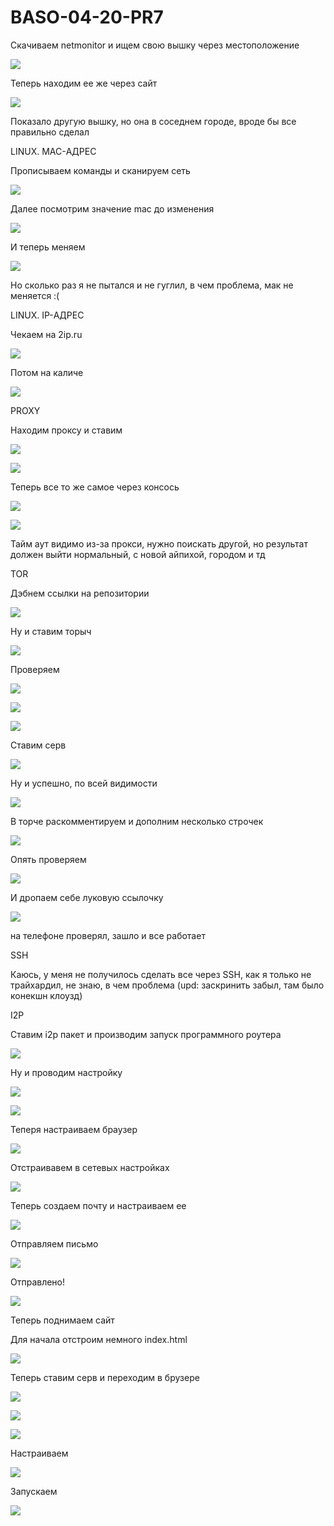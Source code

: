# BASO-04-20-PR7

Скачиваем netmonitor и ищем свою вышку через местоположение 

<a target="_blank" href="https://radikal.ru"><img src="https://c.radikal.ru/c01/2012/5d/b14f40828537.png" /></a>

Теперь находим ее же через сайт 

<a target="_blank" href="https://radikal.ru"><img src="https://d.radikal.ru/d25/2012/34/7bbd4c0a424f.png" /></a>

Показало другую вышку, но она в соседнем городе, вроде бы все правильно сделал

LINUX. MAC-АДРЕС

Прописываем команды и сканируем сеть

<a target="_blank" href="https://radikal.ru"><img src="https://a.radikal.ru/a33/2012/2b/0f014211c177.png" /></a>

Далее посмотрим значение mac до изменения

<a target="_blank" href="https://radikal.ru"><img src="https://c.radikal.ru/c27/2012/f5/f8734a4e1265.png" /></a>

И теперь меняем

<a target="_blank" href="https://radikal.ru"><img src="https://d.radikal.ru/d11/2012/37/0e3e10cf1bbc.png" /></a>

Но сколько раз я не пытался и не гуглил, в чем проблема, мак не меняется :(

LINUX. IP-АДРЕС

Чекаем на 2ip.ru

<a target="_blank" href="https://radikal.ru"><img src="https://a.radikal.ru/a41/2012/6e/5f7aaed57a38.png" /></a>

Потом на каличе

<a target="_blank" href="https://radikal.ru"><img src="https://c.radikal.ru/c22/2012/08/7921423fcf57.png" /></a>

PROXY

Находим проксу и ставим

<a target="_blank" href="https://radikal.ru"><img src="https://b.radikal.ru/b18/2012/36/8e784457248d.png" /></a>

<a target="_blank" href="https://radikal.ru"><img src="https://c.radikal.ru/c40/2012/b3/f842d1bf5104.png" /></a>

Теперь все то же самое через консось 

<a target="_blank" href="https://radikal.ru"><img src="https://d.radikal.ru/d43/2012/3b/84cbeaa87add.png" /></a>

<a target="_blank" href="https://radikal.ru"><img src="https://d.radikal.ru/d36/2012/db/c1ae23634fd9.png" /></a>

Тайм аут видимо из-за прокси, нужно поискать другой, но результат должен выйти нормальный, с новой айпихой, городом и тд

TOR

Дэбнем ссылки на репозитории 

<a target="_blank" href="https://radikal.ru"><img src="https://a.radikal.ru/a05/2012/65/ccbb08f122f7.png" /></a>

Ну и ставим торыч

<a target="_blank" href="https://radikal.ru"><img src="https://b.radikal.ru/b26/2012/8f/9847bbd8668b.png" /></a>

Проверяем

<a target="_blank" href="https://radikal.ru"><img src="https://b.radikal.ru/b32/2012/dc/b9bb48e5c8f6.png" /></a>

<a target="_blank" href="https://radikal.ru"><img src="https://d.radikal.ru/d00/2012/0c/7285764d1d0c.png" /></a>

<a target="_blank" href="https://radikal.ru"><img src="https://b.radikal.ru/b22/2012/db/8856592f26ff.png" /></a>

Ставим серв

<a target="_blank" href="https://radikal.ru"><img src="https://c.radikal.ru/c15/2012/c2/3f999e8fa73c.png" /></a>

Ну и успешно, по всей видимости

<a target="_blank" href="https://radikal.ru"><img src="https://c.radikal.ru/c33/2012/0e/a8559bb67d2e.png" /></a>

В торче раскомментируем и дополним несколько строчек

<a target="_blank" href="https://radikal.ru"><img src="https://b.radikal.ru/b12/2012/ce/5eaf8e87681a.png" /></a>

Опять проверяем

<a target="_blank" href="https://radikal.ru"><img src="https://b.radikal.ru/b04/2012/0a/6067428d5ebe.png" /></a>

И дропаем себе луковую ссылочку

<a target="_blank" href="https://radikal.ru"><img src="https://b.radikal.ru/b17/2012/fe/49212a837ca7.png" /></a>

на телефоне проверял, зашло и все работает

SSH

Каюсь, у меня не получилось сделать все через SSH, как я только не трайхардил, не знаю, в чем проблема (upd: заскринить забыл, там было конекшн клоузд)

I2P

Ставим i2p пакет и производим запуск программного роутера

<a target="_blank" href="https://radikal.ru"><img src="https://d.radikal.ru/d42/2012/93/a395d5f4df52.png" /></a>

Ну и проводим настройку

<a target="_blank" href="https://radikal.ru"><img src="https://c.radikal.ru/c15/2012/10/33c53f809616.png" /></a>

<a target="_blank" href="https://radikal.ru"><img src="https://b.radikal.ru/b37/2012/9a/4eb86714f401.png" /></a>

Теперя настраиваем браузер

<a target="_blank" href="https://radikal.ru"><img src="https://b.radikal.ru/b37/2012/21/57a267c4c86c.png" /></a>

Отстраивавем в сетевых настройках 

<a target="_blank" href="https://radikal.ru"><img src="https://d.radikal.ru/d41/2012/b4/807b24a67829.png" /></a>

Теперь создаем почту и настраиваем ее 

<a target="_blank" href="https://radikal.ru"><img src="https://a.radikal.ru/a20/2012/be/271479500c84.png" /></a>

Отправляем письмо

<a target="_blank" href="https://radikal.ru"><img src="https://d.radikal.ru/d40/2012/e6/6b01505f574c.png" /></a>

Отправлено!

<a target="_blank" href="https://radikal.ru"><img src="https://a.radikal.ru/a25/2012/53/5029645364cd.png" /></a>

Теперь поднимаем сайт

Для начала отстроим немного index.html

<a target="_blank" href="https://radikal.ru"><img src="https://b.radikal.ru/b23/2012/8c/8b6fd8b3a8eb.png" /></a>

Теперь ставим серв и переходим в брузере 

<a target="_blank" href="https://radikal.ru"><img src="https://a.radikal.ru/a33/2012/85/1414f8f868f4.png" /></a>

<a target="_blank" href="https://radikal.ru"><img src="https://d.radikal.ru/d22/2012/0e/2de3570dde23.png" /></a>

<a target="_blank" href="https://radikal.ru"><img src="https://a.radikal.ru/a10/2012/ba/c5c7803600fd.png" /></a>

Настраиваем 

<a target="_blank" href="https://radikal.ru"><img src="https://b.radikal.ru/b22/2012/57/93737ee3de15.png" /></a>

Запускаем 

<a target="_blank" href="https://radikal.ru"><img src="https://a.radikal.ru/a21/2012/39/24c8fc316c81.png" /></a>

